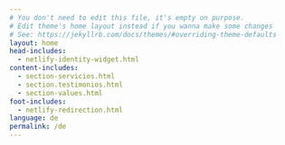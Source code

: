 ```yaml
---
# You don't need to edit this file, it's empty on purpose.
# Edit theme's home layout instead if you wanna make some changes
# See: https://jekyllrb.com/docs/themes/#overriding-theme-defaults
layout: home
head-includes:
  - netlify-identity-widget.html
content-includes:
  - section-servicios.html
  - section.testimonios.html
  - section-values.html
foot-includes:
  - netlify-redirection.html
language: de
permalink: /de
---
```


